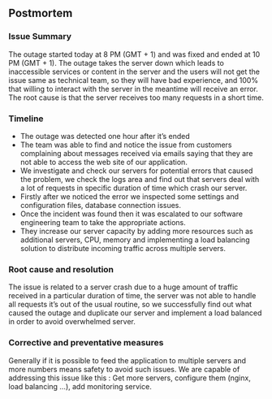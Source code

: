 ## Postmortem
### Issue Summary
The outage started today at 8 PM (GMT + 1) and was fixed and ended at 10 PM (GMT + 1). The outage takes the server down which leads to inaccessible services or content in the server and the users will not get the issue same as technical team, so they will have bad experience, and 100% that willing to interact with the server in the meantime will receive an error. The root cause is that the server receives too many requests in a short time.
### Timeline
+ The outage was detected one hour after it’s ended
+ The team was able to find and notice the issue from customers complaining about messages received via emails saying that they are not able to access the web site of our application.
+ We investigate and check our servers for potential errors that caused the problem, we check the logs area and find out that servers deal with a lot of requests in specific duration of time which crash our server.
+ Firstly after we noticed the error we inspected some settings and configuration files, database connection issues.
+ Once the incident was found then it was escalated to our software engineering team to take the appropriate actions.
+ They increase our server capacity by adding more resources such as additional servers, CPU, memory and implementing a load balancing solution to distribute incoming traffic across multiple servers.
### Root cause and resolution
The issue is related to a server crash due to a huge amount of traffic received in a particular duration of time, the server was not able to handle all requests it’s out of the usual routine, so we successfully find out what caused the outage and duplicate our server and implement a load balanced in order to avoid overwhelmed server.
### Corrective and preventative measures
Generally if it is possible to feed the application to multiple servers and more numbers means safety to avoid such issues. We are capable of addressing this issue like this : Get more servers, configure them (nginx, load balancing …), add monitoring service.

